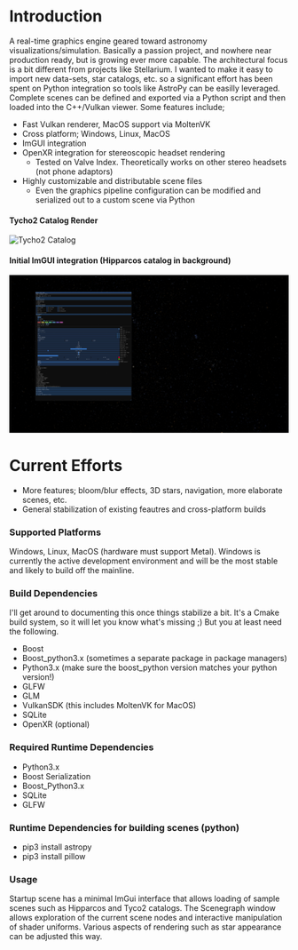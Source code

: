 # Introduction
A real-time graphics engine geared toward astronomy visualizations/simulation. Basically a passion project, and nowhere near production ready, but is growing ever more capable. The architectural focus is a bit different from projects like Stellarium. I wanted to make it easy to import new data-sets, star catalogs, etc. so a significant effort has been spent on Python integration so tools like AstroPy can be easilly leveraged. Complete scenes can be defined and exported via a Python script and then loaded into the C++/Vulkan viewer. Some features include;

* Fast Vulkan renderer, MacOS support via MoltenVK
* Cross platform; Windows, Linux, MacOS
* ImGUI integration
* OpenXR integration for stereoscopic headset rendering
    * Tested on Valve Index. Theoretically works on other stereo headsets (not phone adaptors)
* Highly customizable and distributable scene files
    * Even the graphics pipeline configuration can be modified and serialized out to a custom scene via Python

#### Tycho2 Catalog Render
![Tycho2 Catalog](screen_captures/tycho2.png)
#### Initial ImGUI integration (Hipparcos catalog in background)
![ImGUI Integration](screen_captures/ImGUI.png)

# Current Efforts
* More features; bloom/blur effects, 3D stars, navigation, more elaborate scenes, etc.
* General stabilization of existing feautres and cross-platform builds     

### Supported Platforms
Windows, Linux, MacOS (hardware must support Metal). Windows is currently the active development environment and will be the most stable and likely to build off the mainline.

### Build Dependencies
I'll get around to documenting this once things stabilize a bit. It's a Cmake build system, so it will let you know what's missing ;) But you at least need the following.
* Boost
* Boost_python3.x (sometimes a separate package in package managers)
* Python3.x (make sure the boost_python version matches your python version!)
* GLFW
* GLM
* VulkanSDK (this includes MoltenVK for MacOS)
* SQLite
* OpenXR (optional)

### Required Runtime Dependencies
* Python3.x
* Boost Serialization
* Boost_Python3.x
* SQLite
* GLFW

### Runtime Dependencies for building scenes (python)
* pip3 install astropy  
* pip3 install pillow  

### Usage
Startup scene has a minimal ImGui interface that allows loading of sample scenes such as Hipparcos and Tyco2 catalogs. The Scenegraph window allows exploration of the current scene nodes and interactive manipulation of shader uniforms. Various aspects of rendering such as star appearance can be adjusted this way. 

